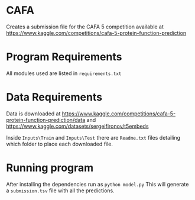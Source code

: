 # CAFA
Creates a submission file for the CAFA 5 competition available at https://www.kaggle.com/competitions/cafa-5-protein-function-prediction

# Program Requirements
All modules used are listed in `requirements.txt`


# Data Requirements
Data is downloaded at https://www.kaggle.com/competitions/cafa-5-protein-function-prediction/data and https://www.kaggle.com/datasets/sergeifironov/t5embeds

Inside `Inputs\Train` and `Inputs\Test` there are `Readme.txt` files detailing which folder to place each downloaded file.

# Running program
After installing the dependencies run as `python model.py` 
This will generate a `submission.tsv` file with all the predictions.